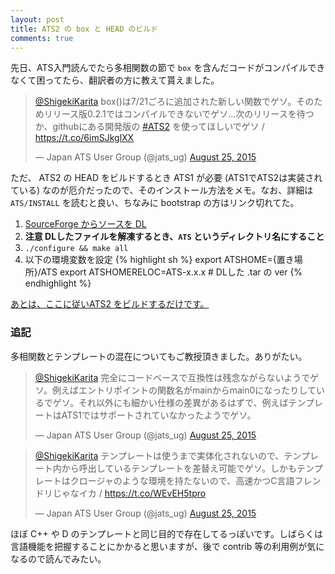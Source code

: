 ```yaml
---
layout: post
title: ATS2 の box と HEAD のビルド
comments: true
---
```


先日、ATS入門読んでたら多相関数の節で `box` を含んだコードがコンパイルできなくて困ってたら、翻訳者の方に教えて貰えました。

<blockquote class="twitter-tweet"><p lang="ja" dir="ltr"><a href="https://twitter.com/ShigekiKarita">@ShigekiKarita</a> box()は7/21ごろに追加された新しい関数でゲソ。そのためリリース版0.2.1ではコンパイルできないでゲソ...次のリリースを待つか、githubにある開発版の <a href="https://twitter.com/hashtag/ATS2?src=hash">#ATS2</a> を使ってほしいでゲソ / <a href="https://t.co/6imSJkglXX">https://t.co/6imSJkglXX</a></p>&mdash; Japan ATS User Group (@jats_ug) <a href="https://twitter.com/jats_ug/status/636129212231913472">August 25, 2015</a></blockquote>
<script async="" src="//platform.twitter.com/widgets.js" charset="utf-8"></script>


ただ、 ATS2 の HEAD をビルドするとき ATS1 が必要 (ATS1でATS2は実装されている) なのが厄介だったので、そのインストール方法をメモ。なお、詳細は `ATS/INSTALL` を読むと良い、ちなみに bootstrap の方はリンク切れてた。

1. [SourceForge からソースを DL](http://sourceforge.net/projects/ats-lang/files/latest/download?source=files)
1. **注意 DLしたファイルを解凍するとき、`ATS` というディレクトリ名にすること**
1. `./configure && make all`
1. 以下の環境変数を設定
{% highlight sh %}
export ATSHOME={置き場所}/ATS
export ATSHOMERELOC=ATS-x.x.x # DLした .tar の ver
{% endhighlight %}

[あとは、ここに従いATS2 をビルドするだけです。](https://github.com/githwxi/ATS-Postiats/wiki/Building-and-installing#compiling-ats2-from-github-hosted-source)



### 追記

多相関数とテンプレートの混在についてもご教授頂きました。ありがたい。



<blockquote class="twitter-tweet"><p lang="ja" dir="ltr"><a href="https://twitter.com/ShigekiKarita">@ShigekiKarita</a> 完全にコードベースで互換性は残念ながらないようでゲソ。例えばエントリポイントの関数名がmainからmain0になったりしているでゲソ。それ以外にも細かい仕様の差異があるはずで、例えばテンプレートはATS1ではサポートされていなかったようでゲソ。</p>&mdash; Japan ATS User Group (@jats_ug) <a href="https://twitter.com/jats_ug/status/636180206613430273">August 25, 2015</a></blockquote>
<script async="" src="//platform.twitter.com/widgets.js" charset="utf-8"></script>

<blockquote class="twitter-tweet"><p lang="ja" dir="ltr"><a href="https://twitter.com/ShigekiKarita">@ShigekiKarita</a> テンプレートは使うまで実体化されないので、テンプレート内から呼出しているテンプレートを差替え可能でゲソ。しかもテンプレートはクロージャのような環境を持たないので、高速かつC言語フレンドリじゃなイカ / <a href="https://t.co/WEvEH5tpro">https://t.co/WEvEH5tpro</a></p>&mdash; Japan ATS User Group (@jats_ug) <a href="https://twitter.com/jats_ug/status/636181697285914624">August 25, 2015</a></blockquote>
<script async="" src="//platform.twitter.com/widgets.js" charset="utf-8"></script>


ほぼ C++ や D のテンプレートと同じ目的で存在してるっぽいです。しばらくは言語機能を把握することにかかると思いますが、後で contrib 等の利用例が気になるので読んでみたい。
